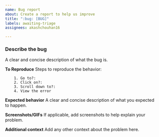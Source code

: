 ```yaml
---
name: Bug report
about: Create a report to help us improve
title: ":bug: [BUG]"
labels: awaiting-triage
assignees: akashchouhan16

---
```


### **Describe the bug**
A clear and concise description of what the bug is.

**To Reproduce**
Steps to reproduce the behavior:
```
    1. Go to?:
    2. Click on?:
    3. Scroll down to?:
    4. View the error
```

**Expected behavior**
A clear and concise description of what you expected to happen.

**Screenshots/GIFs**
If applicable, add screenshots to help explain your problem.

**Additional context**
Add any other context about the problem here.
